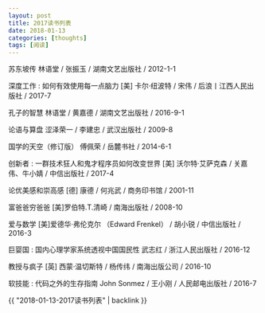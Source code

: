 ```yaml
---
layout: post
title: 2017读书列表
date: 2018-01-13
categories: [thoughts]
tags: [阅读]
---
```


苏东坡传 林语堂 / 张振玉 / 湖南文艺出版社 / 2012-1-1

深度工作 : 如何有效使用每一点脑力 \[美\] 卡尔·纽波特 / 宋伟 / 后浪丨江西人民出版社 / 2017-7

孔子的智慧 林语堂 / 黄嘉德 / 湖南文艺出版社 / 2016-9-1

论语与算盘 涩泽荣一 / 李建忠 / 武汉出版社 / 2009-8

国学的天空（修订版） 傅佩荣 / 岳麓书社 / 2014-6-1

创新者 : 一群技术狂人和鬼才程序员如何改变世界 \[美\] 沃尔特·艾萨克森 / 关嘉伟、牛小婧 / 中信出版社 / 2017-4

论优美感和崇高感 \[德\] 康德 / 何兆武 / 商务印书馆 / 2001-11

富爸爸穷爸爸 \[美\]罗伯特.T.清崎 / 南海出版社 / 2008-10

爱与数学 \[美\]爱德华·弗伦克尔 （Edward Frenkel） / 胡小锐 / 中信出版社 / 2016-3

巨婴国 : 国内心理学家系统透视中国国民性 武志红 / 浙江人民出版社 / 2016-12

教授与疯子 \[英\] 西蒙·温切斯特 / 杨传纬 / 南海出版公司 / 2016-10

软技能 : 代码之外的生存指南 John Sonmez / 王小刚 / 人民邮电出版社 / 2016-7

{{ "2018-01-13-2017读书列表" | backlink }}
